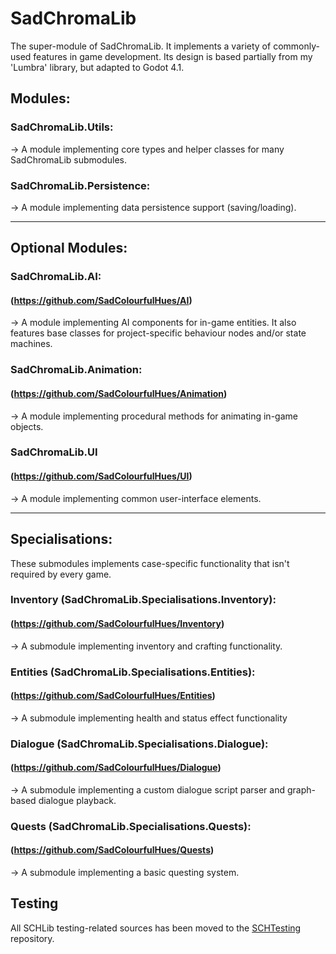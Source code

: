 # SadChromaLib
The super-module of SadChromaLib. It implements a variety of commonly-used features in game development. Its design is based partially from my 'Lumbra' library, but adapted to Godot 4.1.

## Modules:

### SadChromaLib.Utils:
  -> A module implementing core types and helper classes for many SadChromaLib submodules.

### SadChromaLib.Persistence:
  -> A module implementing data persistence support (saving/loading).

----

## Optional Modules:

### SadChromaLib.AI:
#### (https://github.com/SadColourfulHues/AI)
  -> A module implementing AI components for in-game entities. It also features base classes for project-specific behaviour nodes and/or state machines.

### SadChromaLib.Animation:
#### (https://github.com/SadColourfulHues/Animation)
  -> A module implementing procedural methods for animating in-game objects.

### SadChromaLib.UI
#### (https://github.com/SadColourfulHues/UI)
  -> A module implementing common user-interface elements.

----

## Specialisations:
These submodules implements case-specific functionality that isn't required by every game.

### Inventory (SadChromaLib.Specialisations.Inventory):
#### (https://github.com/SadColourfulHues/Inventory)
  -> A submodule implementing inventory and crafting functionality.

### Entities (SadChromaLib.Specialisations.Entities):
#### (https://github.com/SadColourfulHues/Entities)
  -> A submodule implementing health and status effect functionality

### Dialogue (SadChromaLib.Specialisations.Dialogue):
#### (https://github.com/SadColourfulHues/Dialogue)
  -> A submodule implementing a custom dialogue script parser and graph-based dialogue playback.

### Quests (SadChromaLib.Specialisations.Quests):
#### (https://github.com/SadColourfulHues/Quests)
  -> A submodule implementing a basic questing system.

## Testing
All SCHLib testing-related sources has been moved to the [SCHTesting](https://github.com/SadColourfulHues/SCHTesting) repository.

